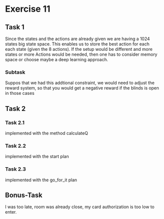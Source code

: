 # Exercise 11


## Task 1
Since the states and the actions are already given we are having a 1024 states big state space.
This enables us to store the best action for each each state (given the 8 actions). If the setup would be different and more states or more Actions would be needed, then one has to consider memory space or choose maybe a deep learning approach.

### Subtask
Suppos that we had this addtional constraint, we would need to adjust the reward system, so that you would get a negative reward if the blinds is open in those cases

## Task 2

### Task 2.1
implemented with the method calculateQ

### Task 2.2
implemented with the start plan

### Task 2.3
implemented with the go_for_it plan

## Bonus-Task
I was too late, room was already close, my card authorization is too low to enter.